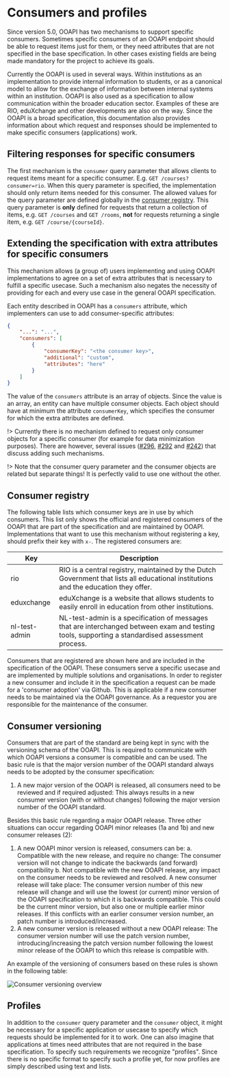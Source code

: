 # Consumers and profiles
Since version 5.0, OOAPI has two mechanisms to support specific consumers. Sometimes specific consumers of an OOAPI endpoint should be able to request items just for them, or they need attributes that are not specified in the base specification. In other cases existing fields are being made mandatory for the project to achieve its goals.

Currently the OOAPI is used in several ways. Within institutions as an implementation to provide internal information to students, or as a canonical model to allow for the exchange of information between internal systems within an institution. OOAPI is also used as a specification to allow communication within the broader education sector. Examples of these are RIO, eduXchange and other developments are also on the way. Since the OOAPI is a broad specification, this documentation also provides information about which request and responses should be implemented to make specific consumers (applications) work.

## Filtering responses for specific consumers
The first mechanism is the `consumer` query parameter that allows clients to request items meant for a specific consumer. E.g. `GET /courses?consumer=rio`. When this query parameter is specified, the implementation should only return items needed for this consumer. The allowed values for the query parameter are defined globally in the [consumer registry](#consumer-registry). This query parameter is **only** defined for requests that return a collection of items, e.g. `GET /courses` and `GET /rooms`, **not** for requests returning a single item, e.g. `GET /course/{courseId}`.

## Extending the specification with extra attributes for specific consumers
This mechanism allows (a group of) users implementing and using OOAPI implementations to agree on a set of extra attributes that is necessary to fulfill a specific usecase. Such a mechanism also negates the necessity of providing for each and every use case in the general OOAPI specification.

Each entity described in OOAPI has a `consumers` attribute, which implementers can use to add consumer-specific attributes:

```json
{
    "...": "...",
    "consumers": [
        {
            "consumerKey": "<the consumer key>",
            "additional": "custom",
            "attributes": "here"
        }
    ]
}
```

The value of the `consumers` attribute is an array of objects. Since the value is an array, an entity can have multiple consumer objects. Each object should have at minimum the attribute `consumerKey`, which specifies the consumer for which the extra attributes are defined.

!> Currently there is no mechanism defined to request only consumer objects for a specific consumer (for example for data minimization purposes). There are however, several issues ([#296](https://github.com/open-education-api/specification/issues/296), [#292](https://github.com/open-education-api/specification/issues/292) and [#242](https://github.com/open-education-api/specification/issues/242)) that discuss adding such mechanisms.

!> Note that the consumer query parameter and the consumer objects are related but separate things! It is perfectly valid to use one without the other.

## Consumer registry
The following table lists which consumer keys are in use by which consumers. This list only shows the official and registered consumers of the OOAPI that are part of the specification and are maintained by OOAPI. Implementations that want to use this mechanism without registering a key, should prefix their key with `x-`. The registered consumers are: 

| Key           | Description                                                                                                                                      |
| ------------- | -------------------------------------------------------------------------------------------------------------------------------------------------|
| rio           | RIO is a central registry, maintained by the Dutch Government that lists all educational institutions and the education they offer.              |
| eduxchange    | eduXchange is a website that allows students to easily enroll in education from other institutions.                                              |
| nl-test-admin | NL-test-admin is a specification of messages that are interchanged between exam and testing tools, supporting a standardised assessment process. |

Consumers that are registered are shown here and are included in the specification of the OOAPI. These consumers serve a specific usecase and are implemented by multiple solutions and organisations. In order to register a new consumer and include it in the specification a request can be made for a 'consumer adoption' via Github. This is applicable if a new consumer needs to be maintained via the OOAPI governance. As a requestor you are responsible for the maintenance of the consumer.

## Consumer versioning
Consumers that are part of the standard are being kept in sync with the versioning schema of the OOAPI. This is required to communicate with which OOAPI versions a consumer is compatible and can be used. The basic rule is that the major version number of the OOAPI standard always needs to be adopted by the consumer specification: 
1.	A new major version of the OOAPI is released, all consumers need to be reviewed and if required adjusted:
This always results in a new consumer version (with or without changes) following the major version number of the OOAPI standard.

Besides this basic rule regarding a major OOAPI release. Three other situations can occur regarding OOAPI minor releases (1a and 1b) and new consumer releases (2):
1.	A new OOAPI minor version is released, consumers can be:
a.	Compatible with the new release, and require no change:
The consumer version will not change to indicate the backwards (and forward) compatibility 
b.	Not compatible with the new OOAPI release, any impact on the consumer needs to be reviewed and resolved. A new consumer release will take place:
The consumer version number of this new release will change and will use the lowest (or current) minor version of the OOAPI specification to which it is backwards compatible. This could be the current minor version, but also one or multiple earlier minor releases. If this conflicts with an earlier consumer version number, an patch number is introduced/increased. 
2.	A new consumer version is released without a new OOAPI release:
The consumer version number will use the patch version number, introducing/increasing the patch version number following the lowest minor release of the OOAPI to which this release is compatible with.

An example of the versioning of consumers based on these rules is shown in the following table:

![Consumer versioning overview](../_media/consumer_versioning_table.png)

## Profiles
In addition to the `consumer` query parameter and the `consumer` object, it might be necessary for a specific application or usecase to specify which requests should be implemented for it to work. One can also imagine that applications at times need attributes that are not required in the base specification. To specify such requirements we recognize "profiles". Since there is no specific format to specify such a profile yet, for now profiles are simply described using text and lists.
